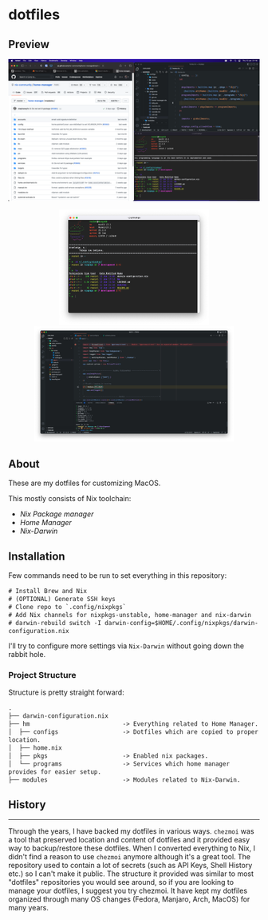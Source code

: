 # dotfiles

## Preview

![alt macos-overview](./.github/assets/macos-overview.png "MacOS")

<p align="center">
  <img width="300" src="https://raw.githubusercontent.com/dinko-pehar/dotfiles/development/.github/assets/macos-terminal.png" alt="MacOS Terminal" />
  <img width="400" src="https://raw.githubusercontent.com/dinko-pehar/dotfiles/development/.github/assets/vscode.png" alt="Visual Studio Code" />
</p>

## About

These are my dotfiles for customizing MacOS.

This mostly consists of Nix toolchain:
- *Nix Package manager*
- *Home Manager*
- *Nix-Darwin*

## Installation

Few commands need to be run to set everything in this repository:

```shell
# Install Brew and Nix
# (OPTIONAL) Generate SSH keys
# Clone repo to `.config/nixpkgs`
# Add Nix channels for nixpkgs-unstable, home-manager and nix-darwin
# darwin-rebuild switch -I darwin-config=$HOME/.config/nixpkgs/darwin-configuration.nix
```

I'll try to configure more settings via `Nix-Darwin` without going down the rabbit hole.

### Project Structure

Structure is pretty straight forward:

```
.
├── darwin-configuration.nix
├── hm                          -> Everything related to Home Manager.
│  ├── configs                  -> Dotfiles which are copied to proper location.
│  ├── home.nix
│  ├── pkgs                     -> Enabled nix packages.
│  └── programs                 -> Services which home manager provides for easier setup.
├── modules                     -> Modules related to Nix-Darwin.
```

## History
---
Through the years, I have backed my dotfiles in various ways. `chezmoi` was a tool that preserved location and content of dotfiles and it provided easy way to backup/restore these dotfiles. 
When I converted everything to Nix, I didn't find
a reason to use `chezmoi` anymore although it's a great tool.
The repository used to contain a lot of secrets (such as API Keys, Shell History etc.) so I can't make it public.
The structure it provided was similar to most "dotfiles" repositories you would see around, so if you are looking
to manage your dotfiles, I suggest you try chezmoi. It have kept my dotfiles organized through many OS changes (Fedora, Manjaro, Arch, MacOS) for many years.


